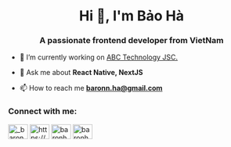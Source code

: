 <h1 align="center">Hi 👋, I'm Bảo Hà</h1>
<h3 align="center">A passionate frontend developer from VietNam</h3>

- 🔭 I’m currently working on [ABC Technology JSC.](https://abctech.asia/)

- 💬 Ask me about **React Native, NextJS**

- 📫 How to reach me **baronn.ha@gmail.com**

<h3 align="left">Connect with me:</h3>
<p align="left">
<a href="https://twitter.com/_baronha" target="blank"><img align="center" src="https://raw.githubusercontent.com/rahuldkjain/github-profile-readme-generator/master/src/images/icons/Social/twitter.svg" alt="_baronha" height="30" width="40" /></a>
<a href="https://linkedin.com/in/https://www.linkedin.com/in/baronha/" target="blank"><img align="center" src="https://raw.githubusercontent.com/rahuldkjain/github-profile-readme-generator/master/src/images/icons/Social/linked-in-alt.svg" alt="https://www.linkedin.com/in/baronha/" height="30" width="40" /></a>
<a href="https://dribbble.com/baronha" target="blank"><img align="center" src="https://raw.githubusercontent.com/rahuldkjain/github-profile-readme-generator/master/src/images/icons/Social/dribbble.svg" alt="baronha" height="30" width="40" /></a>
<a href="https://www.behance.net/baronha" target="blank"><img align="center" src="https://raw.githubusercontent.com/rahuldkjain/github-profile-readme-generator/master/src/images/icons/Social/behance.svg" alt="baronha" height="30" width="40" /></a>
</p>
<!---
baronha/baronha is a ✨ special ✨ repository because its `README.md` (this file) appears on your GitHub profile.
You can click the Preview link to take a look at your changes.
--->
